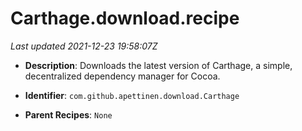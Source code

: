 # Carthage.download.recipe

_Last updated 2021-12-23 19:58:07Z_

- **Description**: Downloads the latest version of Carthage, a simple, decentralized dependency manager for Cocoa.

- **Identifier**: `com.github.apettinen.download.Carthage`

- **Parent Recipes**: `None`